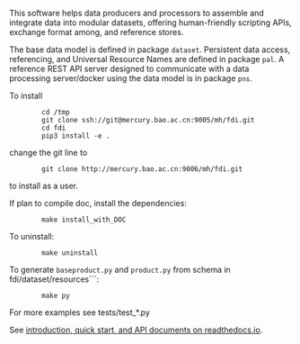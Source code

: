 This software helps data producers and processors to assemble and integrate data into modular datasets, offering human-friendly scripting APIs, exchange format among, and reference stores.

The base data model is defined in package ```dataset```. Persistent data access, referencing, and Universal Resource Names are defined in package ```pal```. A reference REST API server designed to communicate with a data processing server/docker using the data model is in package ```pns```.

To install
```
		cd /tmp
		git clone ssh://git@mercury.bao.ac.cn:9005/mh/fdi.git
		cd fdi
		pip3 install -e .
```
change the git line to
```
		git clone http://mercury.bao.ac.cn:9006/mh/fdi.git
```
to install as a user.

If plan to compile doc, install the dependencies:
```
		make install_with_DOC
```

To uninstall:
```
		make uninstall
```

To generate ```baseproduct.py``` and ```product.py``` from schema in fdi/dataset/resources```:
```
		make py
```

For more examples see tests/test_*.py

See [introduction, quick start, and API documents on readthedocs.io](https://fdi.readthedocs.io/en/latest/).

